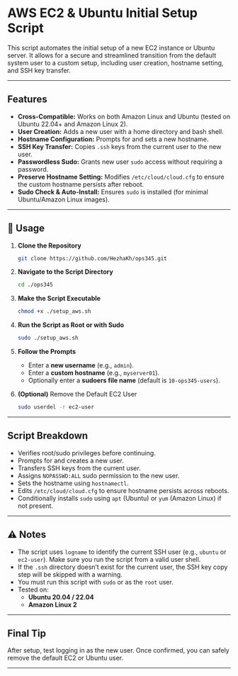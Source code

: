 # AWS EC2 & Ubuntu Initial Setup Script

This script automates the initial setup of a new EC2 instance or Ubuntu server. It allows for a secure and streamlined transition from the default system user to a custom setup, including user creation, hostname setting, and SSH key transfer.

---

## Features

- **Cross-Compatible:** Works on both Amazon Linux and Ubuntu (tested on Ubuntu 22.04+ and Amazon Linux 2).
- **User Creation:** Adds a new user with a home directory and bash shell.
- **Hostname Configuration:** Prompts for and sets a new hostname.
- **SSH Key Transfer:** Copies `.ssh` keys from the current user to the new user.
- **Passwordless Sudo:** Grants new user `sudo` access without requiring a password.
- **Preserve Hostname Setting:** Modifies `/etc/cloud/cloud.cfg` to ensure the custom hostname persists after reboot.
- **Sudo Check & Auto-Install:** Ensures `sudo` is installed (for minimal Ubuntu/Amazon Linux images).

---

## 🔧 Usage

1. **Clone the Repository**
   ```bash
   git clone https://github.com/HezhaKh/ops345.git
   ```

2. **Navigate to the Script Directory**
   ```bash
   cd ./ops345
   ```

3. **Make the Script Executable**
   ```bash
   chmod +x ./setup_aws.sh
   ```

4. **Run the Script as Root or with Sudo**
   ```bash
   sudo ./setup_aws.sh
   ```

5. **Follow the Prompts**
   - Enter a **new username** (e.g., `admin`).
   - Enter a **custom hostname** (e.g., `myserver01`).
   - Optionally enter a **sudoers file name** (default is `10-ops345-users`).

6. **(Optional)** Remove the Default EC2 User
   ```bash
   sudo userdel -r ec2-user
   ```

---

##  Script Breakdown

- Verifies root/sudo privileges before continuing.
- Prompts for and creates a new user.
- Transfers SSH keys from the current user.
- Assigns `NOPASSWD:ALL` sudo permission to the new user.
- Sets the hostname using `hostnamectl`.
- Edits `/etc/cloud/cloud.cfg` to ensure hostname persists across reboots.
- Conditionally installs `sudo` using `apt` (Ubuntu) or `yum` (Amazon Linux) if not present.

---

## ⚠ Notes

- The script uses `logname` to identify the current SSH user (e.g., `ubuntu` or `ec2-user`). Make sure you run the script from a valid user shell.
- If the `.ssh` directory doesn’t exist for the current user, the SSH key copy step will be skipped with a warning.
- You must run this script with `sudo` or as the `root` user.
- Tested on:
  - **Ubuntu 20.04 / 22.04**
  - **Amazon Linux 2**

---

## Final Tip

After setup, test logging in as the new user. Once confirmed, you can safely remove the default EC2 or Ubuntu user.

---
